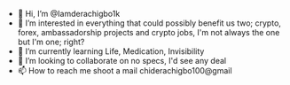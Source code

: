 - 👋 Hi, I’m @Iamderachigbo1k
- 👀 I’m interested in everything that could possibly benefit us two; crypto, forex, ambassadorship projects and crypto jobs, I'm not always the one but I'm one; right?
- 🌱 I’m currently learning Life, Medication, Invisibility 
- 💞️ I’m looking to collaborate on no specs, I'd see any deal 
- 📫 How to reach me shoot a mail
chiderachigbo100@gmail

<!---
Iamderachigbo1k/Iamderachigbo1k is a ✨ special ✨ repository because its `README.md` (this file) appears on your GitHub profile.
You can click the Preview link to take a look at your changes.
--->
